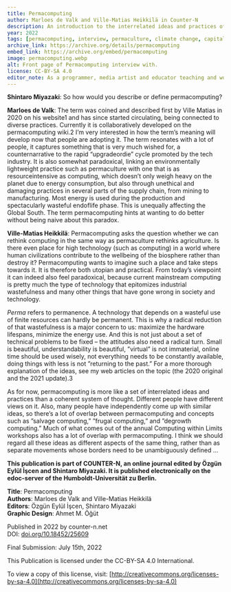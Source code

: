 ```yaml
---
title: Permacomputing
author: Marloes de Valk and Ville-Matias Heikkilä in Counter-N
description: An introduction to the interrelated ideas and practices of permacomputing.
year: 2022
tags: [permacomputing, interview, permaculture, climate change, capitalism, offline, counter-cloud, computing within limits]
archive_link: https://archive.org/details/permacomputing
embed_link: https://archive.org/embed/permacomputing
image: permacomputing.webp
alt: Front page of Permacomputing interview with.
license: CC-BY-SA 4.0
editor_note: As a programmer, media artist and educator teaching and working with computation and digital media, the nascent community and thinking around permacomputing has helped frame my own thinking and response to the wasteful and consumption-oriented nature of digital electronics and computation. This interview by Counter-N with two early thinkers on the concept of permacomputation provides a strong introduction to the concept and related movements.
---
```


**Shintaro Miyazaki**: So how would you describe or define permacomputing?

**Marloes de Valk**: The term was coined and described first by Ville Matias in 2020 on his website1 and has since started circulating, being connected to diverse practices. Currently it is collaboratively developed on the permacomputing wiki.2 I’m very interested in how the term’s meaning will develop now that people are adopting it. The term resonates with a lot of people, it captures something that is very much wished for, a counternarrative to the rapid “upgradeordie” cycle promoted by the tech industry. It is also somewhat paradoxical, linking an environmentally lightweight practice such as permaculture with one that is as resourceintensive as computing, which doesn’t only weigh heavy on the planet due to energy consumption, but also through unethical and damaging practices in several parts of the supply chain, from mining to manufacturing. Most energy is used during the production and spectacularly wasteful endoflife phase. This is unequally affecting the Global South. The term permacomputing hints at wanting to do better without being naive about this paradox.

**Ville-Matias Heikkilä**: Permacomputing asks the question whether we can rethink computing in the same way as permaculture rethinks agriculture. Is there even place for high technology (such as computing) in a world where human civilizations contribute to the wellbeing of the biosphere rather than destroy it? Permacomputing wants to imagine such a place and take steps towards it. It is therefore both utopian and practical. From today’s viewpoint it can indeed also feel paradoxical, because current mainstream computing is pretty much the type of technology that epitomizes industrial wastefulness and many other things that have gone wrong in society and technology.

*Perma* refers to permanence. A technology that depends on a wasteful use of finite resources can hardly be permanent. This is why a radical reduction of that wastefulness is a major concern to us: maximize the hardware lifespans, minimize the energy use. And this is not just about a set of technical problems to be fixed – the attitudes also need a radical turn. Small is beautiful, understandability is beautiful, ”virtual” is not immaterial, online time should be used wisely, not everything needs to be constantly available, doing things with less is not ”returning to the past.” For a more thorough explanation of the ideas, see my web articles on the topic (the 2020 original and the 2021 update).3

As for now, permacomputing is more like a set of interrelated ideas and practices than a coherent system of thought. Different people have different views on it. Also, many people have independently come up with similar ideas, so there’s a lot of overlap between permacomputing and concepts such as ”salvage computing,” ”frugal computing,” and ”degrowth computing.” Much of what comes out of the annual Computing within Limits workshops also has a lot of overlap with permacomputing. I think we should regard all these ideas as different aspects of the same thing, rather than as separate movements whose borders need to be unambiguously defined
...


**This publication is part of COUNTER-N, an online journal edited by Özgün Eylül İşcen and Shintaro Miyazaki. It is published electronically on the edoc-server of the Humboldt-Universität zu Berlin.**

**Title**: Permacomputing  
**Authors**: Marloes de Valk and Ville-Matias Heikkilä  
**Editors**: Özgün Eylül İşcen, Shintaro Miyazaki  
**Graphic Design**: Ahmet M. Öğüt  

Published in 2022 by counter-n.net  
DOI: [doi.org/10.18452/25609](https://doi.org/10.18452/25609)

Final Submission: July 15th, 2022

This Publication is licensed under the CC-BY-SA 4.0 International.

To view a copy of this license, visit: [http://creativecommons.org/licenses-by-sa-4.0](http://creativecommons.org/licenses-by-sa-4.0)

